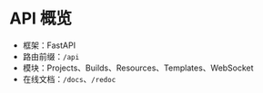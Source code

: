 # API 概览

- 框架：FastAPI
- 路由前缀：`/api`
- 模块：Projects、Builds、Resources、Templates、WebSocket
- 在线文档：`/docs`、`/redoc`